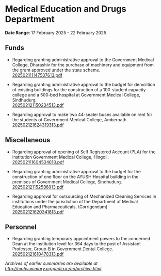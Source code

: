 # Medical Education and Drugs Department

**Date Range**: 17 February 2025 - 22 February 2025


## Funds
- Regarding granting administrative approval to the Government Medical College, Dharashiv for the purchase of machinery and equipment from the grant approved under the state scheme.\
  [202502111147507613.pdf](https://gr.maharashtra.gov.in/Site/Upload/Government%20Resolutions/English/202502111147507613.pdf)

- Regarding granting administrative approval to the budget for demolition of existing buildings for the construction of a 100-student capacity college and a 500-bed hospital at Government Medical College, Sindhudurg.\
  [202502121150234513.pdf](https://gr.maharashtra.gov.in/Site/Upload/Government%20Resolutions/English/202502121150234513.pdf)

- Regarding approval to make two 44-seater buses available on rent for the students of Government Medical College, Ambernath.\
  [202502121624319313.pdf](https://gr.maharashtra.gov.in/Site/Upload/Government%20Resolutions/English/202502121624319313.pdf)

## Miscellaneous
- Regarding approval of opening of Self Registered Account (PLA) for the institution Government Medical College, Hingoli.\
  [202502111604534613.pdf](https://gr.maharashtra.gov.in/Site/Upload/Government%20Resolutions/English/202502111604534613.pdf)

- Regarding granting administrative approval to the budget for the construction of one floor on the AYUSH Hospital building in the premises of Government Medical College, Sindhudurg.\
  [202502121152586013.pdf](https://gr.maharashtra.gov.in/Site/Upload/Government%20Resolutions/English/202502121152586013.pdf)

- Regarding approval for outsourcing of Mechanized Cleaning Services in institutions under the jurisdiction of the Department of Medical Education and Pharmaceuticals. (Corrigendum)\
  [202502121620341813.pdf](https://gr.maharashtra.gov.in/Site/Upload/Government%20Resolutions/English/202502121620341813.pdf)

## Personnel
- Regarding granting temporary appointment powers to the concerned Dean at the institution level for 364 days to the post of Assistant Professor, Group-B in Government Dental College.\
  [202502121610478313.pdf](https://gr.maharashtra.gov.in/Site/Upload/Government%20Resolutions/English/202502121610478313.pdf)


*Archives of earlier summaries are available at http://mahsummary.orgpedia.in/en/archive.html*